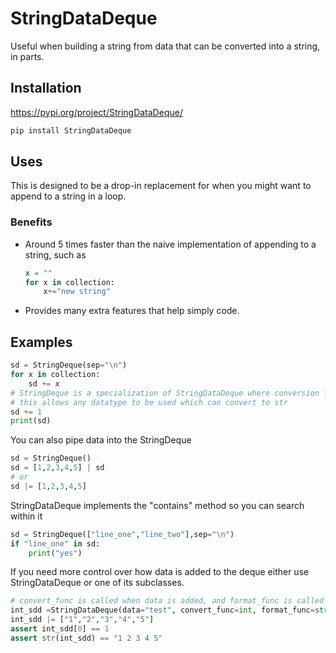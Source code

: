# StringDataDeque

Useful when building a string from data that can be converted into a string, in parts.

## Installation
https://pypi.org/project/StringDataDeque/
```bash
pip install StringDataDeque
```

## Uses

This is designed to be a drop-in replacement for when you might want to append to a string in a loop.

### Benefits
* Around 5 times faster than the naive implementation of appending to a string, such as
    ```python
    x = ""
    for x in collection:
        x+="new string"
    ```
* Provides many extra features that help simply code.

## Examples
```python
sd = StringDeque(sep="\n")
for x in collection:
    sd += x
# StringDeque is a specialization of StringDataDeque where conversion func is "str"
# this allows any datatype to be used which can convert to str
sd += 1
print(sd)
```

You can also pipe data into the StringDeque
```python
sd = StringDeque()
sd = [1,2,3,4,5] | sd
# or
sd |= [1,2,3,4,5]
```

StringDataDeque implements the "contains" method so you can search within it
```python
sd = StringDeque(["line_one","line_two"],sep="\n")
if "line_one" in sd:
    print("yes")
```

If you need more control over how data is added to the deque either use StringDataDeque or one of its subclasses.
```python
# convert_func is called when data is added, and format_func is called when data is printed.
int_sdd =StringDataDeque(data="test", convert_func=int, format_func=str,sep=" ")
int_sdd |= ["1","2","3","4","5"]
assert int_sdd[0] == 1
assert str(int_sdd) == "1 2 3 4 5"
```
